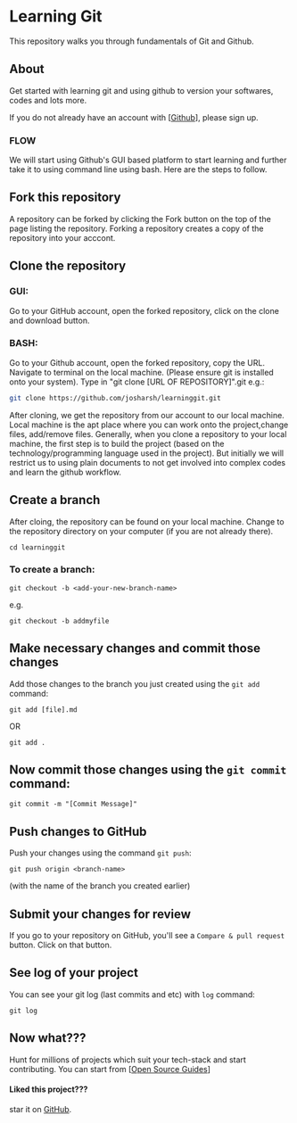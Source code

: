 # Learning Git
This repository walks you through fundamentals of Git and Github.

## About
Get started with learning git and using github to version your softwares, codes and lots more. 

If you do not already have an account with [[Github](https://github.com)], please sign up.

### FLOW
We will start using Github's GUI based platform to start learning and further take it to using command line using bash. 
Here are the steps to follow.

## Fork this repository

A repository can be forked by clicking the Fork button on the top of the page listing the repository. Forking a repository creates a copy of the repository into your acccont.

## Clone the repository
### GUI: 
Go to your GitHub account, open the forked repository, click on the clone and download button.
### BASH:
Go to your Github account, open the forked repository, copy the URL. Navigate to terminal on the local machine. (Please ensure git is installed onto your system). Type in "git clone \[URL OF REPOSITORY]".git
e.g.:

```bash
git clone https://github.com/josharsh/learninggit.git
```
After cloning, we get the repository from our account to our local machine. Local machine is the apt place where you can work onto the project,change files, add/remove files. Generally, when you clone a repository to your local machine, the first step is to build the project (based on the technology/programming language used in the project). But initially we will restrict us to using plain documents to not get involved into complex codes and learn the github workflow. 

## Create a branch
After cloing, the repository can be found on your local machine. Change to the repository directory on your computer (if you are not already there). 
```
cd learninggit
```

### To create a branch: 
```
git checkout -b <add-your-new-branch-name>
```
e.g.
```
git checkout -b addmyfile
```
## Make necessary changes and commit those changes

Add those changes to the branch you just created using the `git add` command:
```
git add [file].md
```
OR
```
git add .
```

## Now commit those changes using the `git commit` command:
```
git commit -m "[Commit Message]"
```
## Push changes to GitHub

Push your changes using the command `git push`:
```
git push origin <branch-name>
```
(with the name of the branch you created earlier)

## Submit your changes for review

If you go to your repository on GitHub, you'll see a  `Compare & pull request` button. Click on that button.

## See log of your project

You can see your git log (last commits and etc) with `log` command:

```
git log
```

## Now what???

Hunt for millions of projects which suit your tech-stack and start contributing. 
You can start from [[Open Source Guides](https://github.com/josharsh/OpenSourceGuides)]

#### Liked this project??? 
star it on [GitHub](https://github.com/josharsh/LearningGit).

